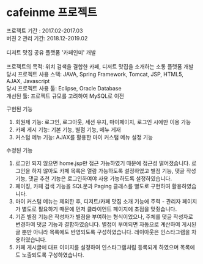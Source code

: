 # cafeinme 프로젝트
프로젝트 기간 : 2017.02-2017.03 <br>
버젼 2 관리 기간: 2018.12-2019.02
<br><br>
디저트 맛집 공유 플랫폼 '카페인미' 개발
<br><br>
프로젝트의 목적: 위치 검색을 결합한 카페, 디저트 맛집을 소개하는 소통 플랫폼 개발 <br>
당시 프로젝트 사용 스택: JAVA, Spring Framework, Tomcat, JSP, HTML5, AJAX, Javascript<br>
당시 프로젝트 사용 툴: Eclipse, Oracle Database<br>
개선된 툴: 프로젝트 규모를 고려하여 MySQL로 이전<br>

구현된 기능
1. 회원제 기능: 로그인, 로그아웃, 세션 유지, 마이페이지, 로그인 시에만 이용 가능
2. 카페 게시 기능: 기본 기능, 별점 기능, 메뉴 게재
3. 커스텀 메뉴 기능: AJAX를 활용한 마이 커스텀 메뉴 설정 기능

수정된 기능
1. 로그인 되지 않으면 home.jsp만 접근 가능하였기 때문에 접근성 떨어졌습니다. 로그인을 하지 않아도 카페 목록은 열람 가능하도록 설정하였고 별점 기능, 댓글 작성 기능, 댓글 추천 기능은 로그인하여야 사용 가능하도록 설정하였습니다.
2. 페이징, 카페 검색 기능을 SQL문과 Paging 클래스를 별도로 구현하여 활용하였습니다.
3. 마이 커스텀 메뉴는 제외한 후, 디저트/카페 맛집 소개 기능에 주력 - 관리자 페이지가 별도로 필요하기 때문에 먼저 클라이언트 페이지에 초점을 맞췄습니다.
4. 기존 별점 기능은 작성자가 별점을 부여하는 형식이었으나, 주체를 댓글 작성자로 변경하여 댓글 기능과 결합하였습니다. 별점이 부여되면 자동으로 계산하여 게시된 글 뿐만 아니라 목록에도 반영되도록 구성하였습니다. 레이아웃은 인스타그램을 차용하였습니다.
5. 카페 게시글에 대표 이미지를 설정하여 인스타그램처럼 등록되게 하였으며 목록에도 노출되도록 구성하였습니다.
